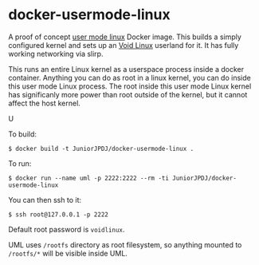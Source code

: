 # docker-usermode-linux

A proof of concept [user mode linux](https://en.wikipedia.org/wiki/User-mode_Linux)
Docker image. This builds a simply configured kernel and sets up an [Void Linux](https://voidlinux.org/)
userland for it. It has fully working networking via slirp.

This runs an entire Linux kernel as a userspace process inside a docker container.
Anything you can do as root in a linux kernel, you can do inside this user mode
Linux process. The root inside this user mode Linux kernel has significanly more
power than root outside of the kernel, but it cannot affect the host kernel.

U

To build:

```
$ docker build -t JuniorJPDJ/docker-usermode-linux .
```

To run:

```
$ docker run --name uml -p 2222:2222 --rm -ti JuniorJPDJ/docker-usermode-linux
```

You can then ssh to it:

```
$ ssh root@127.0.0.1 -p 2222
```
Default root password is `voidlinux`.

UML uses `/rootfs` directory as root filesystem, so anything mounted to `/rootfs/*` will be visible inside UML.
